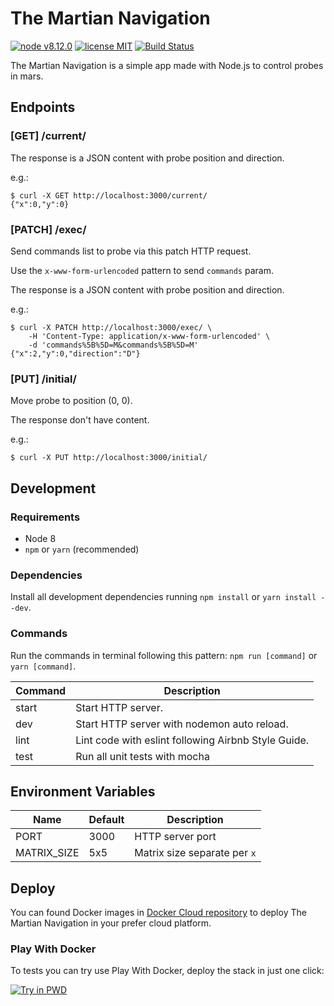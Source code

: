 # The Martian Navigation

[![node v8.12.0](https://img.shields.io/badge/node-v8.12.0-red.svg)](https://nodejs.org/en/blog/release/v8.12.0/) [![license MIT](https://img.shields.io/apm/l/vim-mode.svg)](https://github.com/douglasppaz/the-martian-navigation/blob/master/LICENSE) [![Build Status](https://travis-ci.org/douglasppaz/the-martian-navigation.svg?branch=master)](https://travis-ci.org/douglasppaz/the-martian-navigation)

The Martian Navigation is a simple app made with Node.js to control probes in mars.

## Endpoints

### [GET] /current/

The response is a JSON content with probe position and direction.

e.g.:

```
$ curl -X GET http://localhost:3000/current/
{"x":0,"y":0}
```

### [PATCH] /exec/

Send commands list to probe via this patch HTTP request.

Use the `x-www-form-urlencoded` pattern to send `commands` param.

The response is a JSON content with probe position and direction.

e.g.:

```
$ curl -X PATCH http://localhost:3000/exec/ \
    -H 'Content-Type: application/x-www-form-urlencoded' \
    -d 'commands%5B%5D=M&commands%5B%5D=M'
{"x":2,"y":0,"direction":"D"}
```

### [PUT] /initial/

Move probe to position (0, 0).

The response don't have content.

e.g.:

```
$ curl -X PUT http://localhost:3000/initial/
```

## Development

### Requirements

- Node 8
- `npm` or `yarn` (recommended)

### Dependencies

Install all development dependencies running `npm install` or `yarn install --dev`.

### Commands

Run the commands in terminal following this pattern: `npm run [command]` or `yarn [command]`.

| Command | Description |
|---|---|
| start | Start HTTP server. |
| dev | Start HTTP server with nodemon auto reload. |
| lint | Lint code with eslint following Airbnb Style Guide. |
| test | Run all unit tests with mocha |

## Environment Variables

| Name | Default | Description |
|---|---|---|
| PORT | 3000 | HTTP server port |
| MATRIX_SIZE | 5x5 | Matrix size separate per `x` |

## Deploy

You can found Docker images in [Docker Cloud repository](https://cloud.docker.com/repository/docker/douglasppaz/the-martian-navigation) to deploy The Martian Navigation in your prefer cloud platform.

### Play With Docker

To tests you can try use Play With Docker, deploy the stack in just one click:

[![Try in PWD](https://cdn.rawgit.com/play-with-docker/stacks/cff22438/assets/images/button.png)](http://play-with-docker.com?stack=https://raw.githubusercontent.com/douglasppaz/the-martian-navigation/master/docker-compose.yml)

